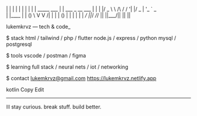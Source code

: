 | | | | | |
| | | | _____ ___ | | ___ _ __ ___
| | | |/ _ \ \ /\ / / '| |/ _ | '_ ` _ \
| |____ | | () \ V V /| | | | () | | | | | |
_/ ||_/ _/_/ || ||___/|| || ||

lukemkrvz — tech & code_

$ stack
html / tailwind / php / flutter
node.js / express / python
mysql / postgresql

$ tools
vscode / postman / figma

$ learning
full stack / neural nets / iot / networking

$ contact
lukemkrvz@gmail.com
https://lukemkrvz.netlify.app

kotlin
Copy
Edit

----------------------------------------
⛓ stay curious. break stuff. build better.
